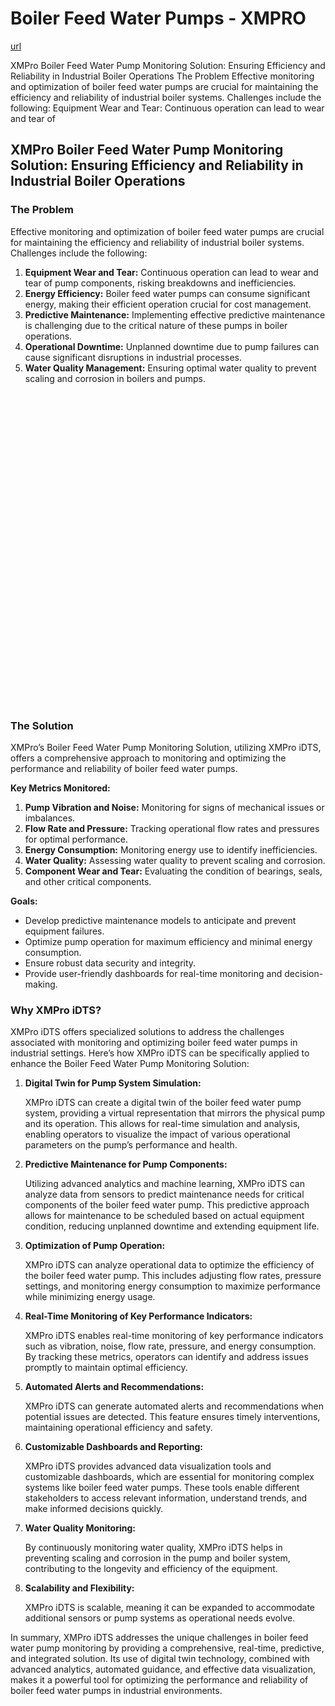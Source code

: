 # Boiler Feed Water Pumps - XMPRO

[url](https://xmpro.com/solutions-library/power-utilities,use-cases/boiler-feed-water-pumps/)


<div class="portfolio-top">

<div class="row page-wrapper">

<div class="large-12 col mb-0 pb-0">

<div class="portfolio-summary entry-summary">

<div class="row">

<div class="col col-fit pb-0">
XMPro Boiler Feed Water Pump Monitoring Solution: Ensuring Efficiency and Reliability in Industrial Boiler Operations The Problem Effective monitoring and optimization of boiler feed water pumps are crucial for maintaining the efficiency and reliability of industrial boiler systems. Challenges include the following: Equipment Wear and Tear: Continuous operation can lead to wear and tear of
</div>
</div>
</div>
</div>
</div>

<div id="portfolio-content" role="main">

<div class="portfolio-inner">

<div class="row" id="row-139556609">

<div class="col small-12 large-12" id="col-2130283636">

<div class="col-inner">

<div class="row" id="row-971806956">

<div class="col small-12 large-12" id="col-640457511">

<div class="col-inner">
<h2>XMPro Boiler Feed Water Pump Monitoring Solution: Ensuring Efficiency and Reliability in Industrial Boiler Operations</h2>
</div>
</div>
</div>

<div class="row" id="row-477056533">

<div class="col medium-6 small-12 large-6" id="col-1435626720">

<div class="col-inner">
<h3>The Problem</h3>
<p>Effective monitoring and optimization of boiler feed water pumps are crucial for maintaining the efficiency and reliability of industrial boiler systems. Challenges include the following:</p>
<ol>
<li><strong>Equipment Wear and Tear:</strong> Continuous operation can lead to wear and tear of pump components, risking breakdowns and inefficiencies.</li>
<li><strong>Energy Efficiency:</strong> Boiler feed water pumps can consume significant energy, making their efficient operation crucial for cost management.</li>
<li><strong>Predictive Maintenance:</strong> Implementing effective predictive maintenance is challenging due to the critical nature of these pumps in boiler operations.</li>
<li><strong>Operational Downtime:</strong> Unplanned downtime due to pump failures can cause significant disruptions in industrial processes.</li>
<li><strong>Water Quality Management:</strong> Ensuring optimal water quality to prevent scaling and corrosion in boilers and pumps.</li>
</ol>
</div>
</div>

<div class="col medium-6 small-12 large-6" id="col-1327253476">

<div class="col-inner">

<div class="banner has-hover" id="banner-1186849326">

<div class="banner-inner fill">

<div class="banner-bg fill">

<div class="bg fill bg-fill"></div>
</div>

<div class="banner-layers container">

<div class="fill banner-link"></div>

<div class="text-box banner-layer x50 md-x50 lg-x50 y50 md-y50 lg-y50 res-text" id="text-box-2879632">

<div class="text-box-content text dark">

<div class="text-inner text-center">
</div>
</div>
<style>
#text-box-2879632 {
  width: 60%;
}
#text-box-2879632 .text-box-content {
  font-size: 100%;
}
</style>
</div>
</div>
</div>
<style>
#banner-1186849326 {
  padding-top: 500px;
}
#banner-1186849326 .bg.bg-loaded {
  background-image: url(https://xmpro.com/wp-content/uploads/2020/04/6.jpg);
}
</style>
</div>
</div>
</div>
</div>

<div class="row" id="row-1194615431">

<div class="col small-12 large-12" id="col-987327625">

<div class="col-inner">
<h3>The Solution</h3>
<p>XMPro’s Boiler Feed Water Pump Monitoring Solution, utilizing XMPro iDTS, offers a comprehensive approach to monitoring and optimizing the performance and reliability of boiler feed water pumps.</p>
<p><strong>Key Metrics Monitored:</strong></p>
<ol>
<li><strong>Pump Vibration and Noise:</strong> Monitoring for signs of mechanical issues or imbalances.</li>
<li><strong>Flow Rate and Pressure:</strong> Tracking operational flow rates and pressures for optimal performance.</li>
<li><strong>Energy Consumption:</strong> Monitoring energy use to identify inefficiencies.</li>
<li><strong>Water Quality:</strong> Assessing water quality to prevent scaling and corrosion.</li>
<li><strong>Component Wear and Tear:</strong> Evaluating the condition of bearings, seals, and other critical components.</li>
</ol>
<p><strong>Goals:</strong></p>
<ul>
<li>Develop predictive maintenance models to anticipate and prevent equipment failures.</li>
<li>Optimize pump operation for maximum efficiency and minimal energy consumption.</li>
<li>Ensure robust data security and integrity.</li>
<li>Provide user-friendly dashboards for real-time monitoring and decision-making.</li>
</ul>
</div>
</div>
</div>
<h3>Why XMPro iDTS?</h3>
<p>XMPro iDTS offers specialized solutions to address the challenges associated with monitoring and optimizing boiler feed water pumps in industrial settings. Here’s how XMPro iDTS can be specifically applied to enhance the Boiler Feed Water Pump Monitoring Solution:</p>
<ol>
<li>
<p><strong>Digital Twin for Pump System Simulation:</strong></p>
<p>XMPro iDTS can create a digital twin of the boiler feed water pump system, providing a virtual representation that mirrors the physical pump and its operation. This allows for real-time simulation and analysis, enabling operators to visualize the impact of various operational parameters on the pump’s performance and health.</p></li>
<li>
<p><strong>Predictive Maintenance for Pump Components:</strong></p>
<p>Utilizing advanced analytics and machine learning, XMPro iDTS can analyze data from sensors to predict maintenance needs for critical components of the boiler feed water pump. This predictive approach allows for maintenance to be scheduled based on actual equipment condition, reducing unplanned downtime and extending equipment life.</p></li>
<li>
<p><strong>Optimization of Pump Operation:</strong></p>
<p>XMPro iDTS can analyze operational data to optimize the efficiency of the boiler feed water pump. This includes adjusting flow rates, pressure settings, and monitoring energy consumption to maximize performance while minimizing energy usage.</p></li>
<li>
<p><strong>Real-Time Monitoring of Key Performance Indicators:</strong></p>
<p>XMPro iDTS enables real-time monitoring of key performance indicators such as vibration, noise, flow rate, pressure, and energy consumption. By tracking these metrics, operators can identify and address issues promptly to maintain optimal efficiency.</p></li>
<li>
<p><strong>Automated Alerts and Recommendations:</strong></p>
<p>XMPro iDTS can generate automated alerts and recommendations when potential issues are detected. This feature ensures timely interventions, maintaining operational efficiency and safety.</p></li>
<li>
<p><strong>Customizable Dashboards and Reporting:</strong></p>
<p>XMPro iDTS provides advanced data visualization tools and customizable dashboards, which are essential for monitoring complex systems like boiler feed water pumps. These tools enable different stakeholders to access relevant information, understand trends, and make informed decisions quickly.</p></li>
<li>
<p><strong>Water Quality Monitoring:</strong></p>
<p>By continuously monitoring water quality, XMPro iDTS helps in preventing scaling and corrosion in the pump and boiler system, contributing to the longevity and efficiency of the equipment.</p></li>
<li>
<p><strong>Scalability and Flexibility:</strong></p>
<p>XMPro iDTS is scalable, meaning it can be expanded to accommodate additional sensors or pump systems as operational needs evolve.</p></li>
</ol>
<p>In summary, XMPro iDTS addresses the unique challenges in boiler feed water pump monitoring by providing a comprehensive, real-time, predictive, and integrated solution. Its use of digital twin technology, combined with advanced analytics, automated guidance, and effective data visualization, makes it a powerful tool for optimizing the performance and reliability of boiler feed water pumps in industrial environments.</p>
</div>
</div>
</div>
</div>
</div>
</div>